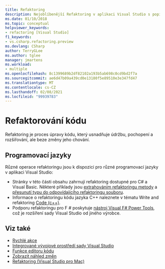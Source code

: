 ```yaml
---
title: Refaktoring
description: Nejoblíbenější Refaktoring v aplikaci Visual Studio s popisem a příklady.
ms.date: 01/10/2018
ms.topic: conceptual
helpviewer_keywords:
- refactoring [Visual Studio]
f1_keywords:
- vs.csharp.refactoring.preview
ms.devlang: CSharp
author: TerryGLee
ms.author: tglee
manager: jmartens
ms.workload:
- multiple
ms.openlocfilehash: 8c1399689b2df82102a193b5ab698c0cd9bd2f7a
ms.sourcegitcommit: ae6d47b09a439cd0e13180f5e89510e3e347fd47
ms.translationtype: MT
ms.contentlocale: cs-CZ
ms.lasthandoff: 02/08/2021
ms.locfileid: "99939783"
---
```

# <a name="refactor-code"></a>Refaktorování kódu

Refaktoring je proces úpravy kódu, který usnadňuje údržbu, pochopení a rozšiřování, ale beze změny jeho chování.

## <a name="programming-languages"></a>Programovací jazyky

Různé operace refaktoringu jsou k dispozici pro různé programovací jazyky v aplikaci Visual Studio:

- Stránky v této části obsahu zahrnují refaktoring dostupné pro C# a Visual Basic. Některé příklady jsou [extrahováním refaktoringu metody](reference/extract-method.md) a [přesunutí typu do odpovídajícího refaktoringu souboru](reference/move-type-to-matching-file.md).
- Informace o refaktoringu kódu jazyka C++ naleznete v tématu Write and refaktoring [Code (c++)](/cpp/ide/writing-and-refactoring-code-cpp).
- Podporu refaktoringu pro F # poskytuje [nástroj Visual F# Power Tools](https://marketplace.visualstudio.com/items?itemName=FSharpSoftwareFoundation.VisualFPowerTools), což je rozšíření sady Visual Studio od jiného výrobce.

## <a name="see-also"></a>Viz také

- [Rychlé akce](../ide/quick-actions.md)
- [Integrované vývojové prostředí sady Visual Studio](../get-started/visual-studio-ide.md)
- [Funkce editoru kódu](../ide/writing-code-in-the-code-and-text-editor.md)
- [Zobrazit náhled změn](../ide/preview-changes.md)
- [Refaktoring (Visual Studio pro Mac)](/visualstudio/mac/refactoring)
